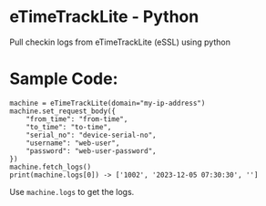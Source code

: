 # eTimeTrackLite - Python
Pull checkin logs from eTimeTrackLite (eSSL) using python

# Sample Code:
```
machine = eTimeTrackLite(domain="my-ip-address")
machine.set_request_body({
	"from_time": "from-time",
	"to_time": "to-time",
	"serial_no": "device-serial-no",
	"username": "web-user",
	"password": "web-user-password",
})
machine.fetch_logs()
print(machine.logs[0]) -> ['1002', '2023-12-05 07:30:30', '']
```

Use `machine.logs` to get the logs.
